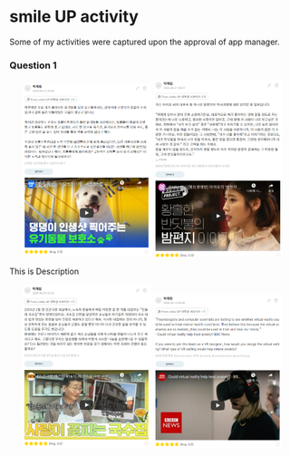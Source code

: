 # smile UP activity
Some of my activities were captured upon the approval of app manager.  
### Question 1
<p align="center">
<img src="img/Q3.PNG" width="45%"> <img src="img/Q2.PNG" width="45%">
</p>
This is Description  
<p align="center">
<img src="img/Q1.PNG" width="45%"> <img src="img/Q4.PNG" width="45%">
</p>
